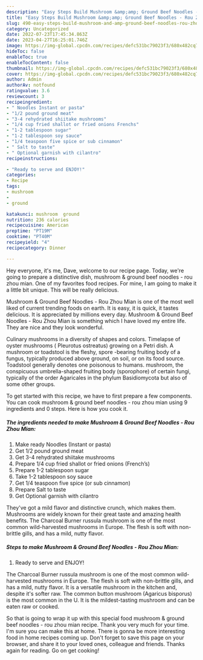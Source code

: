 ```yaml
---
description: "Easy Steps Build Mushroom &amp;amp; Ground Beef Noodles - Rou Zhou Mian yang Delicious}"
title: "Easy Steps Build Mushroom &amp;amp; Ground Beef Noodles - Rou Zhou Mian yang Delicious}"
slug: 490-easy-steps-build-mushroom-and-amp-ground-beef-noodles-rou-zhou-mian-yang-delicious
category: Uncategorized
date: 2022-07-23T17:45:34.863Z
date: 2023-04-27T16:25:01.746Z
image: https://img-global.cpcdn.com/recipes/defc531bc79023f3/680x482cq70/mushroom-ground-beef-noodles-rou-zhou-mian-recipe-main-photo.jpg
hideToc: false
enableToc: true
enableTocContent: false
thumbnail: https://img-global.cpcdn.com/recipes/defc531bc79023f3/680x482cq70/mushroom-ground-beef-noodles-rou-zhou-mian-recipe-main-photo.jpg
cover: https://img-global.cpcdn.com/recipes/defc531bc79023f3/680x482cq70/mushroom-ground-beef-noodles-rou-zhou-mian-recipe-main-photo.jpg
author: Admin
authorAv: notfound
ratingvalue: 3.6
reviewcount: 3
recipeingredient:
- " Noodles Instant or pasta"
- "1/2 pound ground meat"
- "3-4 rehydrated shiitake mushrooms"
- "1/4 cup fried shallot or fried onions Frenchs"
- "1-2 tablespoon sugar"
- "1-2 tablespoon soy sauce"
- "1/4 teaspoon five spice or sub cinnamon"
- " Salt to taste"
- " Optional garnish with cilantro"
recipeinstructions:

- "Ready to serve and ENJOY!"
categories:
- Recipe
tags:
- mushroom
- 
- ground

katakunci: mushroom  ground 
nutrition: 236 calories
recipecuisine: American
preptime: "PT19M"
cooktime: "PT40M"
recipeyield: "4"
recipecategory: Dinner

---
```



Hey everyone, it's me, Dave, welcome to our recipe page. Today, we're going to prepare a distinctive dish, mushroom &amp; ground beef noodles - rou zhou mian. One of my favorites food recipes. For mine, I am going to make it a little bit unique. This will be really delicious.

Mushroom &amp; Ground Beef Noodles - Rou Zhou Mian is one of the most well liked of current trending foods on earth. It is easy, it is quick, it tastes delicious. It is appreciated by millions every day. Mushroom &amp; Ground Beef Noodles - Rou Zhou Mian is something which I have loved my entire life. They are nice and they look wonderful.

Culinary mushrooms in a diversity of shapes and colors. Timelapse of oyster mushrooms ( Pleurotus ostreatus) growing on a Petri dish. A mushroom or toadstool is the fleshy, spore -bearing fruiting body of a fungus, typically produced above ground, on soil, or on its food source. Toadstool generally denotes one poisonous to humans. mushroom, the conspicuous umbrella-shaped fruiting body (sporophore) of certain fungi, typically of the order Agaricales in the phylum Basidiomycota but also of some other groups.


To get started with this recipe, we have to first prepare a few components. You can cook mushroom &amp; ground beef noodles - rou zhou mian using 9 ingredients and 0 steps. Here is how you cook it.

<!--inarticleads1-->

##### The ingredients needed to make Mushroom &amp; Ground Beef Noodles - Rou Zhou Mian:

1. Make ready  Noodles (Instant or pasta)
1. Get 1/2 pound ground meat
1. Get 3-4 rehydrated shiitake mushrooms
1. Prepare 1/4 cup fried shallot or fried onions (French’s)
1. Prepare 1-2 tablespoon sugar
1. Take 1-2 tablespoon soy sauce
1. Get 1/4 teaspoon five spice (or sub cinnamon)
1. Prepare  Salt to taste
1. Get  Optional garnish with cilantro


They&#39;ve got a mild flavor and distinctive crunch, which makes them. Mushrooms are widely known for their great taste and amazing health benefits. The Charcoal Burner russula mushroom is one of the most common wild-harvested mushrooms in Europe. The flesh is soft with non-brittle gills, and has a mild, nutty flavor. 

<!--inarticleads2-->

##### Steps to make Mushroom &amp; Ground Beef Noodles - Rou Zhou Mian:


1. Ready to serve and ENJOY!

The Charcoal Burner russula mushroom is one of the most common wild-harvested mushrooms in Europe. The flesh is soft with non-brittle gills, and has a mild, nutty flavor. It is a versatile mushroom in the kitchen and, despite it&#39;s softer raw. The common button mushroom (Agaricus bisporus) is the most common in the U. It is the mildest-tasting mushroom and can be eaten raw or cooked. 

So that is going to wrap it up with this special food mushroom &amp; ground beef noodles - rou zhou mian recipe. Thank you very much for your time. I'm sure you can make this at home. There is gonna be more interesting food in home recipes coming up. Don't forget to save this page on your browser, and share it to your loved ones, colleague and friends. Thanks again for reading. Go on get cooking!
